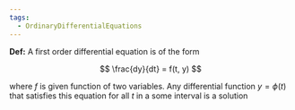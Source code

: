 ```yaml
---
tags:
  - OrdinaryDifferentialEquations
---
```

**Def:** A first order differential equation is of the form

$$ \frac{dy}{dt} = f(t, y) $$

where $f$ is given function of two variables. Any differential function $y = \phi(t)$ that satisfies this equation for all $t$ in a some interval is a solution